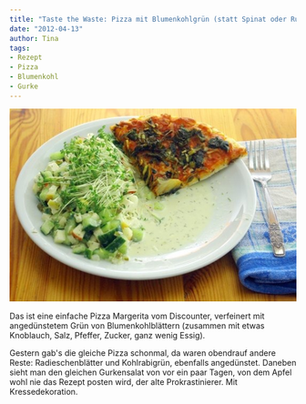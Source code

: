 ```yaml
---
title: "Taste the Waste: Pizza mit Blumenkohlgrün (statt Spinat oder Rucola)"
date: "2012-04-13" 
author: Tina
tags:
- Rezept
- Pizza
- Blumenkohl
- Gurke
---
```


[![IMGP8777](images/imgp8777_thumb.jpg "IMGP8777")](http://apfeleimer.files.wordpress.com/2012/04/imgp8777.jpg)

Das ist eine einfache Pizza Margerita vom Discounter, verfeinert mit angedünstetem Grün von Blumenkohlblättern (zusammen mit etwas Knoblauch, Salz, Pfeffer, Zucker, ganz wenig Essig). 

Gestern gab's die gleiche Pizza schonmal, da waren obendrauf andere Reste: Radieschenblätter und Kohlrabigrün, ebenfalls angedünstet. Daneben sieht man den gleichen Gurkensalat von vor ein paar Tagen, von dem Apfel wohl nie das Rezept posten wird, der alte Prokrastinierer. Mit Kressedekoration.
